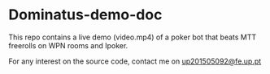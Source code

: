 # Dominatus-demo-doc
This repo contains a live demo (video.mp4) of a poker bot that beats MTT freerolls on WPN rooms and Ipoker.

For any interest on the source code, contact me on up201505092@fe.up.pt
